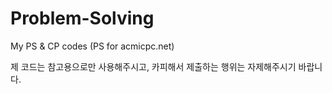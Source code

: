 # Problem-Solving
My PS &amp; CP codes (PS for acmicpc.net)

제 코드는 참고용으로만 사용해주시고, 카피해서 제출하는 행위는 자제해주시기 바랍니다.